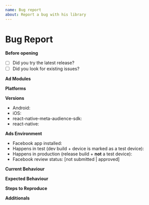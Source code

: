 ```yaml
---
name: Bug report
about: Report a bug with his library
---
```


# Bug Report

**Before opening**

- [ ] Did you try the latest release?
- [ ] Did you look for existing issues?

**Ad Modules**

<!--Comment in the related ones-->
<!--Native Ads-->
<!--Banner Ads-->
<!--Interstitial Ads-->

**Platforms**

<!--Comment in the related ones-->
<!--Android-->
<!--iOS-->

**Versions**

- Android:
- iOS:
- react-native-meta-audience-sdk:
- react-native:

**Ads Environment**

<!-- Please describe the device in which the problem arises -->

- Facebook app installed:
- Happens in test (dev build + device is marked as a test device):
- Happens in production (release build + **not** a test device):
- Facebook review status: [not submitted | approved]

**Current Behaviour**

<!--place your bug description below-->

**Expected Behaviour**

<!--place your expected behaviour below-->

**Steps to Reproduce**

<!--describe how to produce the error below. Provide a minimal reproduction-->

**Additionals**

<!--place screenshots/suggestions/anything else you'd like to add-->
